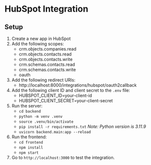 # HubSpot Integration

## Setup

1. Create a new app in HubSpot
2. Add the following scopes:
    - crm.objects.companies.read
    - crm.objects.contacts.read
    - crm.objects.contacts.write
    - crm.schemas.contacts.read
    - crm.schemas.contacts.write
    - oauth
3. Add the following redirect URIs:
    - http://localhost:8000/integrations/hubspot/oauth2callback
4. Add the following client ID and client secret to the `.env` file:
    - HUBSPOT_CLIENT_ID=your-client-id
    - HUBSPOT_CLIENT_SECRET=your-client-secret
5. Run the server:
    - `cd backend`
    - `python -m venv .venv`
    - `source .venv/bin/activate`
    - `pip install -r requirements.txt` *Note: Python version is 3.11.9*
    - `uvicorn backend.main:app --reload`
6. Run the frontend:
    - `cd frontend`
    - `npm install`
    - `npm start`
7. Go to `http://localhost:3000` to test the integration.